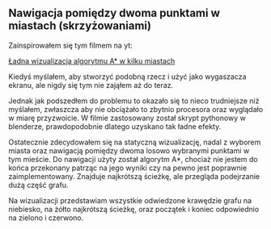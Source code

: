 ## Nawigacja pomiędzy dwoma punktami w miastach (skrzyżowaniami)

Zainspirowałem się tym filmem na yt:

[Ładna wizualizacja algorytmu A* w kilku miastach](https://www.youtube.com/watch?v=CgW0HPHqFE8)

Kiedyś myślałem, aby stworzyć podobną rzecz i użyć jako wygaszacza ekranu, ale nigdy się tym nie zająłem aż do teraz.

Jednak jak podszedłem do problemu to okazało się to nieco trudniejsze niż myślałem, zwłaszcza aby nie obciążało to zbytnio procesora oraz wyglądało w miarę przyzwoicie. W filmie zastosowany został skrypt pythonowy w blenderze, prawdopodobnie dlatego uzyskano tak ładne efekty.

Ostatecznie zdecydowałem się na statyczną wizualizację, nadal z wyborem miasta oraz nawigacją pomiędzy dwoma losowo wybranymi punktami w tym mieście. Do nawigacji użyty został algorytm A*, chociaż nie jestem do końca przekonany patrząc na jego wyniki czy na pewno jest poprawnie zaimplementowany. Znajduje najkrótszą ścieżkę, ale przegląda podejrzanie dużą część grafu.

Na wizualizacji przedstawiam wszystkie odwiedzone krawędzie grafu na niebiesko, na żółto najkrótszą ścieżkę, oraz początek i koniec odpowiednio na zielono i czerwono.